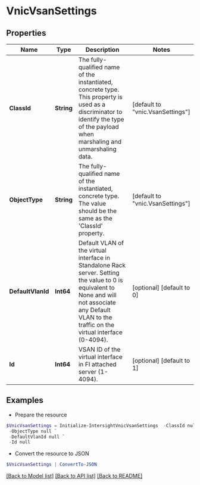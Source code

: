 # VnicVsanSettings
## Properties

Name | Type | Description | Notes
------------ | ------------- | ------------- | -------------
**ClassId** | **String** | The fully-qualified name of the instantiated, concrete type. This property is used as a discriminator to identify the type of the payload when marshaling and unmarshaling data. | [default to "vnic.VsanSettings"]
**ObjectType** | **String** | The fully-qualified name of the instantiated, concrete type. The value should be the same as the &#39;ClassId&#39; property. | [default to "vnic.VsanSettings"]
**DefaultVlanId** | **Int64** | Default VLAN of the virtual interface in Standalone Rack server. Setting the value to 0 is equivalent to None and will not associate any Default VLAN to the traffic on the virtual interface (0-4094). | [optional] [default to 0]
**Id** | **Int64** | VSAN ID of the virtual interface in FI attached server (1-4094). | [optional] [default to 1]

## Examples

- Prepare the resource
```powershell
$VnicVsanSettings = Initialize-IntersightVnicVsanSettings  -ClassId null `
 -ObjectType null `
 -DefaultVlanId null `
 -Id null
```

- Convert the resource to JSON
```powershell
$VnicVsanSettings | ConvertTo-JSON
```

[[Back to Model list]](../README.md#documentation-for-models) [[Back to API list]](../README.md#documentation-for-api-endpoints) [[Back to README]](../README.md)

